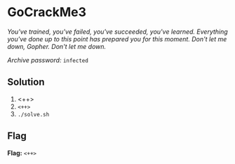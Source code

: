 # GoCrackMe3
*You've trained, you've failed, you've succeeded, you've learned. Everything you've done up to this point has prepared you for this moment. Don't let me down, Gopher. Don't let me down.*

*Archive password:* `infected`

## Solution
1. <++>
2. `<++>`
3. `./solve.sh`


## Flag
**Flag:** `<++>`
